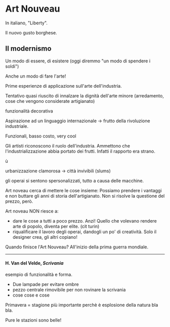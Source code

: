 # Art Nouveau

In italiano, "Liberty".

Il nuovo gusto borghese.

## Il modernismo

Un modo di essere, di esistere (oggi diremmo "un modo di spendere i soldi")

Anche un modo di fare l'arte!

Prime esperienze di applicazione sull'arte dell'industria.

Tentativo quasi riuscito di innalzare la dignità dell'arte minore (arredamento, cose che vengono considerate artigianato)

funzionalità decorativa

Aspirazione ad un linguaggio internazionale -> frutto della rivoluzione industriale.

Funzionali, basso costo, very cool

Gli artisti riconoscono il ruolo dell'industria. Ammettono che l'industrializzazione abbia portato dei frutti. Infatti il rapporto era strano.

ù

urbanizzazione clamorosa → città invivibili (slums)

gli operai si sentono spersonalizzati, tutto a causa delle macchine. 

Art noveau cerca di mettere le cose insieme: Possiamo prendere i vantaggi e non buttare gli anni di storia dell'artigianato. Non si risolve la questione del prezzo, però.

Art noveau NON riesce a:
+ dare le cose a tutti a poco prezzo. Anzi! Quello che volevano rendere arte di popolo, diventa per elite. (cit turin)
+ riqualificare il lavoro degli operai, dandogli un po' di creatività. Solo il designer crea, gli altri copiano!

Quando finisce l'Art Nouveau? All'inizio della prima guerra mondiale.

---

#### H. Van del Velde, *Scrivania*

esempio di funzionalità e forma.
+ Due lampade per evitare ombre
+ pezzo centrale rimovibile per non rovinare la scrivania
+ cose cose e cose

Primavera = stagione più importante perchè è esplosione della natura bla bla.

Pure le stazioni sono belle!


